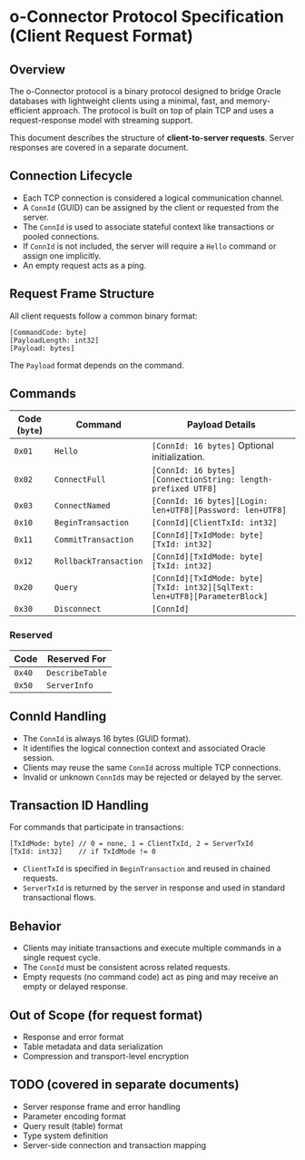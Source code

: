 # o-Connector Protocol Specification (Client Request Format)

## Overview

The o-Connector protocol is a binary protocol designed to bridge Oracle databases with lightweight clients using a minimal, fast, and memory-efficient approach. The protocol is built on top of plain TCP and uses a request-response model with streaming support.

This document describes the structure of **client-to-server requests**. Server responses are covered in a separate document.

## Connection Lifecycle

- Each TCP connection is considered a logical communication channel.
- A `ConnId` (GUID) can be assigned by the client or requested from the server.
- The `ConnId` is used to associate stateful context like transactions or pooled connections.
- If `ConnId` is not included, the server will require a `Hello` command or assign one implicitly.
- An empty request acts as a ping.

## Request Frame Structure

All client requests follow a common binary format:

```
[CommandCode: byte]
[PayloadLength: int32]
[Payload: bytes]
```

The `Payload` format depends on the command.

## Commands

| Code (`byte`) | Command               | Payload Details                                                            |
| ------------- | --------------------- | -------------------------------------------------------------------------- |
| `0x01`        | `Hello`               | `[ConnId: 16 bytes]` Optional initialization.                              |
| `0x02`        | `ConnectFull`         | `[ConnId: 16 bytes][ConnectionString: length-prefixed UTF8]`               |
| `0x03`        | `ConnectNamed`        | `[ConnId: 16 bytes][Login: len+UTF8][Password: len+UTF8]`                  |
| `0x10`        | `BeginTransaction`    | `[ConnId][ClientTxId: int32]`                                              |
| `0x11`        | `CommitTransaction`   | `[ConnId][TxIdMode: byte][TxId: int32]`                                    |
| `0x12`        | `RollbackTransaction` | `[ConnId][TxIdMode: byte][TxId: int32]`                                    |
| `0x20`        | `Query`               | `[ConnId][TxIdMode: byte][TxId: int32][SqlText: len+UTF8][ParameterBlock]` |
| `0x30`        | `Disconnect`          | `[ConnId]`                                                                 |

### Reserved

| Code   | Reserved For    |
| ------ | --------------- |
| `0x40` | `DescribeTable` |
| `0x50` | `ServerInfo`    |

## ConnId Handling

- The `ConnId` is always 16 bytes (GUID format).
- It identifies the logical connection context and associated Oracle session.
- Clients may reuse the same `ConnId` across multiple TCP connections.
- Invalid or unknown `ConnId`s may be rejected or delayed by the server.

## Transaction ID Handling

For commands that participate in transactions:

```
[TxIdMode: byte] // 0 = none, 1 = ClientTxId, 2 = ServerTxId
[TxId: int32]    // if TxIdMode != 0
```

- `ClientTxId` is specified in `BeginTransaction` and reused in chained requests.
- `ServerTxId` is returned by the server in response and used in standard transactional flows.

## Behavior

- Clients may initiate transactions and execute multiple commands in a single request cycle.
- The `ConnId` must be consistent across related requests.
- Empty requests (no command code) act as ping and may receive an empty or delayed response.

## Out of Scope (for request format)

- Response and error format
- Table metadata and data serialization
- Compression and transport-level encryption

## TODO (covered in separate documents)

- Server response frame and error handling
- Parameter encoding format
- Query result (table) format
- Type system definition
- Server-side connection and transaction mapping

